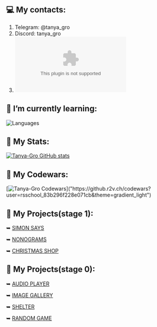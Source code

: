 ## 💻 My contacts:
1. Telegram: @tanya_gro
2. Discord: tanya_gro
3. [![E-mail](tarpel.gta@gmail.com)](mailto:tarpel.gta@gmail.com)

## 🌟 I’m currently learning:

![Languages](https://github-readme-stats.vercel.app/api/top-langs/?username=tanya-gro&layout=compact)

## 🌟 My Stats:

[![Tanya-Gro GitHub stats](https://github-readme-stats.vercel.app/api?username=tanya-gro&rank_icon=github)](https://github.com/zagorky/github-readme-stats)

## 🌟 My Codewars:

[![Tanya-Gro Codewars]("https://github.r2v.ch/codewars?user=rsschool_83b296f228e071cb&theme=gradient_light")]("https://github.r2v.ch/codewars?user=rsschool_83b296f228e071cb&theme=gradient_light")

## 🌟 My Projects(stage 1):

➥ [SIMON SAYS](https://tanya-gro.github.io/Projects-stage1/simon-says/)

➥ [NONOGRAMS](https://tanya-gro.github.io/Projects-stage1/nonograms/)

➥ [CHRISTMAS SHOP]()

## 🌟 My Projects(stage 0):

➥ [AUDIO PLAYER](https://tanya-gro.github.io/PRESCHOOL2024Q2/audio-player/index.html)

➥ [IMAGE GALLERY](https://tanya-gro.github.io/PRESCHOOL2024Q2/image-gallery/index.html)

➥ [SHELTER](https://tanya-gro.github.io/PRESCHOOL2024Q2/shelter/index.html)

➥ [RANDOM GAME](https://tanya-gro.github.io/PRESCHOOL2024Q2/random-game/index.html)
